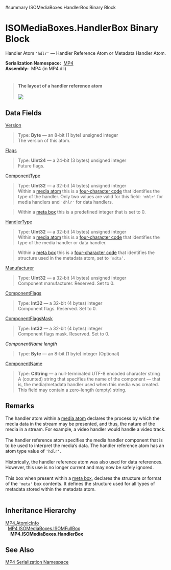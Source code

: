 ﻿#summary ISOMediaBoxes.HandlerBox Binary Block

# ISOMediaBoxes.HandlerBox Binary Block #


Handler Atom `'hdlr'` — Handler Reference Atom or Metadata Handler Atom.

**Serialization Namespace:**  [MP4](Bin_N_MP4.md)<br><b>Assembly:</b>  MP4 (in MP4.dll)<br>
<br>
<blockquote><h4>The layout of a handler reference atom</h4>
<img src='https://atomicparsleynet.googlecode.com/svn/trunk/MP4/Help/qt_l_031.gif' /></blockquote>


<h2>Data Fields</h2>

<a href='Bin_F_MP4_ISOMediaBoxes_ISOMFullBox_Version.md'>Version</a>

<blockquote>Type: <b>Byte</b> — an 8-bit (1 byte) unsigned integer <br>The version of this atom.<br></blockquote>

<a href='Bin_F_MP4_ISOMediaBoxes_ISOMFullBox_Flags.md'>Flags</a>

<blockquote>Type: <b>UInt24</b> — a 24-bit (3 bytes) unsigned integer <br>Future flags.<br></blockquote>

<a href='Bin_F_MP4_ISOMediaBoxes_HandlerBox_ComponentType.md'>ComponentType</a>

<blockquote>Type: <b>UInt32</b> — a 32-bit (4 bytes) unsigned integer <br>
Within a <a href='Bin_T_MP4_ISOMediaBoxes_MediaBox.md'>media atom</a> this is a <a href='T_MP4_AtomicCode.md'>four-character code</a> that identifies the type of the handler. Only two values are valid for this field: <code>'mhlr'</code> for media handlers and <code>'dhlr'</code> for data handlers.</blockquote>

<blockquote>Within a <a href='Bin_T_MP4_ISOMediaBoxes_MetaBox.md'>meta box</a> this is a predefined integer that is set to 0.</blockquote>


<a href='Bin_F_MP4_ISOMediaBoxes_HandlerBox_HandlerType.md'>HandlerType</a>

<blockquote>Type: <b>UInt32</b> — a 32-bit (4 bytes) unsigned integer <br>
Within a <a href='Bin_T_MP4_ISOMediaBoxes_MediaBox.md'>media atom</a> this is a <a href='T_MP4_AtomicCode.md'>four-character code</a> that identifies the type of the media handler or data handler.</blockquote>

<blockquote>Within a <a href='Bin_T_MP4_ISOMediaBoxes_MetaBox.md'>meta box</a> this is a <a href='T_MP4_AtomicCode.md'>four-character code</a> that identifies the structure used in the metadata atom, set to <code>‘mdta’</code>.</blockquote>


<a href='Bin_F_MP4_ISOMediaBoxes_HandlerBox_Manufacturer.md'>Manufacturer</a>

<blockquote>Type: <b>UInt32</b> — a 32-bit (4 bytes) unsigned integer <br>Component manufacturer. Reserved. Set to 0.<br></blockquote>

<a href='Bin_F_MP4_ISOMediaBoxes_HandlerBox_ComponentFlags.md'>ComponentFlags</a>

<blockquote>Type: <b>Int32</b> — a 32-bit (4 bytes) integer <br>Component flags. Reserved. Set to 0.<br></blockquote>

<a href='Bin_F_MP4_ISOMediaBoxes_HandlerBox_ComponentFlagsMask.md'>ComponentFlagsMask</a>

<blockquote>Type: <b>Int32</b> — a 32-bit (4 bytes) integer <br>Component flags mask. Reserved. Set to 0.<br></blockquote>

<i>ComponentName length</i>

<blockquote>Type: <b>Byte</b> — an 8-bit (1 byte) integer (Optional)<br></blockquote>

<a href='Bin_F_MP4_ISOMediaBoxes_HandlerBox_ComponentName.md'>ComponentName</a>

<blockquote>Type: <b>CString</b> — a null-terminated UTF-8 encoded character string<br>A (counted) string that specifies the name of the component — that is, the media/metadata handler used when this media was created. This field may contain a zero-length (empty) string.<br></blockquote>

<h2>Remarks</h2>

The handler atom within a <a href='Bin_T_MP4_ISOMediaBoxes_MediaBox.md'>media atom</a> declares the process by which the media data in the stream may be presented, and thus, the nature of the media in a stream. For example, a video handler would handle a video track.<br>
<br>
The handler reference atom specifies the media handler component that is to be used to interpret the media’s data. The handler reference atom has an atom type value of <code>'hdlr'</code>.<br>
<br>
Historically, the handler reference atom was also used for data references. However, this use is no longer current and may now be safely ignored.<br>
<br>
This box when present within a <a href='Bin_T_MP4_ISOMediaBoxes_MetaBox.md'>meta box</a>, declares the structure or format of the <code>'meta'</code> box contents. It defines the structure used for all types of metadata stored within the metadata atom.<br>
<br>
<h2>Inheritance Hierarchy</h2>
<a href='Bin_T_MP4_AtomicInfo.md'>MP4.AtomicInfo</a><br>  <a href='Bin_T_MP4_ISOMediaBoxes_ISOMFullBox.md'>MP4.ISOMediaBoxes.ISOMFullBox</a><br>    <b>MP4.ISOMediaBoxes.HandlerBox</b><br>
<h2>See Also</h2>

<a href='Bin_N_MP4.md'>MP4 Serialization Namespace</a>